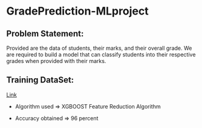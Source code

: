 # GradePrediction-MLproject

## Problem Statement:
Provided are the data of students, their marks, and their overall grade. We are required to build a model that can classify students into their respective grades when provided with their marks.

## Training DataSet:
[Link](https://mettl-arq.s3-ap-southeast-1.amazonaws.com/questions/iit-kanpur/cyber-security-hackathon/round1/problem2/f1fswvsvi0/training.json)

- Algorithm used => XGBOOST Feature Reduction Algorithm

- Accuracy obtained => 96 percent
